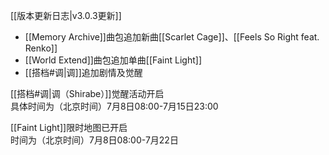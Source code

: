 [[版本更新日志|v3.0.3更新]]

* [[Memory Archive]]曲包追加新曲[[Scarlet Cage]]、[[Feels So Right feat. Renko]]
* [[World Extend]]曲包追加单曲[[Faint Light]]
* [[搭档#调|调]]追加剧情及觉醒

[[搭档#调|调（Shirabe）]]觉醒活动开启<br>
具体时间为（北京时间）7月8日08:00-7月15日23:00

[[Faint Light]]限时地图已开启<br>
时间为（北京时间）7月8日08:00-7月22日<br/><br/>
